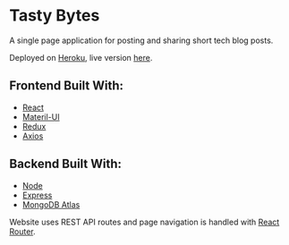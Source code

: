 # Tasty Bytes

A single page application for posting and sharing short tech blog posts.

Deployed on [Heroku](https://www.heroku.com/), live version [here](https://tastybytes.herokuapp.com/).

## Frontend Built With:
- [React](https://reactjs.org/)
- [Materil-UI](https://material-ui.com/)
- [Redux](https://redux.js.org/)
- [Axios](https://github.com/axios/axios)

## Backend Built With:
- [Node](https://nodejs.org/en/)
- [Express](https://expressjs.com/)
- [MongoDB Atlas](https://www.mongodb.com/cloud/atlas)

Website uses REST API routes and page navigation is handled with [React Router](https://reactrouter.com/).
